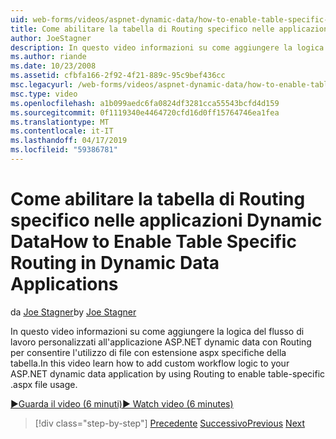 ```yaml
---
uid: web-forms/videos/aspnet-dynamic-data/how-to-enable-table-specific-routing-in-dynamic-data-applications
title: Come abilitare la tabella di Routing specifico nelle applicazioni Dynamic Data | Microsoft Docs
author: JoeStagner
description: In questo video informazioni su come aggiungere la logica del flusso di lavoro personalizzati all'applicazione ASP.NET dynamic data con Routing per consentire l'utilizzo di file con estensione aspx specifiche della tabella.
ms.author: riande
ms.date: 10/23/2008
ms.assetid: cfbfa166-2f92-4f21-889c-95c9bef436cc
msc.legacyurl: /web-forms/videos/aspnet-dynamic-data/how-to-enable-table-specific-routing-in-dynamic-data-applications
msc.type: video
ms.openlocfilehash: a1b099aedc6fa0824df3281cca55543bcfd4d159
ms.sourcegitcommit: 0f1119340e4464720cfd16d0ff15764746ea1fea
ms.translationtype: MT
ms.contentlocale: it-IT
ms.lasthandoff: 04/17/2019
ms.locfileid: "59386781"
---
```

# <a name="how-to-enable-table-specific-routing-in-dynamic-data-applications"></a><span data-ttu-id="80b2c-103">Come abilitare la tabella di Routing specifico nelle applicazioni Dynamic Data</span><span class="sxs-lookup"><span data-stu-id="80b2c-103">How to Enable Table Specific Routing in Dynamic Data Applications</span></span>

<span data-ttu-id="80b2c-104">da [Joe Stagner](https://github.com/JoeStagner)</span><span class="sxs-lookup"><span data-stu-id="80b2c-104">by [Joe Stagner](https://github.com/JoeStagner)</span></span>

<span data-ttu-id="80b2c-105">In questo video informazioni su come aggiungere la logica del flusso di lavoro personalizzati all'applicazione ASP.NET dynamic data con Routing per consentire l'utilizzo di file con estensione aspx specifiche della tabella.</span><span class="sxs-lookup"><span data-stu-id="80b2c-105">In this video learn how to add custom workflow logic to your ASP.NET dynamic data application by using Routing to enable table-specific .aspx file usage.</span></span>

[<span data-ttu-id="80b2c-106">&#9654;Guarda il video (6 minuti)</span><span class="sxs-lookup"><span data-stu-id="80b2c-106">&#9654; Watch video (6 minutes)</span></span>](https://channel9.msdn.com/Blogs/ASP-NET-Site-Videos/how-to-enable-table-specific-routing-in-dynamic-data-applications)

> [!div class="step-by-step"]
> <span data-ttu-id="80b2c-107">[Precedente](enable-in-line-editing-in-aspnet-dynamic-data-applications.md)
> [Successivo](how-to-use-attribute-validation-in-aspnet-dynamic-data-applications.md)</span><span class="sxs-lookup"><span data-stu-id="80b2c-107">[Previous](enable-in-line-editing-in-aspnet-dynamic-data-applications.md)
[Next](how-to-use-attribute-validation-in-aspnet-dynamic-data-applications.md)</span></span>
